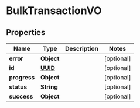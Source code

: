 
# BulkTransactionVO

## Properties
Name | Type | Description | Notes
------------ | ------------- | ------------- | -------------
**error** | **Object** |  |  [optional]
**id** | [**UUID**](UUID.md) |  |  [optional]
**progress** | **Object** |  |  [optional]
**status** | **String** |  |  [optional]
**success** | **Object** |  |  [optional]



